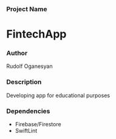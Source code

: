 ### Project Name
# FintechApp

### Author
Rudolf Oganesyan

### Description
Developing app for educational purposes

### Dependencies

- Firebase/Firestore
- SwiftLint
